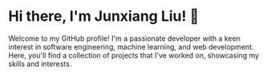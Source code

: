 # Hi there, I'm Junxiang Liu! 👋

Welcome to my GitHub profile! I'm a passionate developer with a keen interest in software engineering, machine learning, and web development. Here, you'll find a collection of projects that I've worked on, showcasing my skills and interests.
